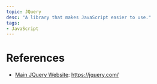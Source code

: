 ```yaml
---
topic: JQuery
desc: "A library that makes JavaScript easier to use."
tags:
- JavaScript
---
```


# References


* [Main JQuery Website](https://jquery.com/): <https://jquery.com/>

